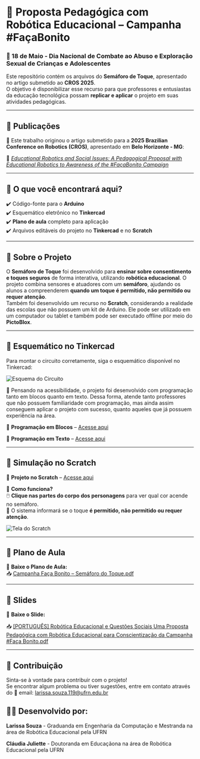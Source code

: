 # 🤖 Proposta Pedagógica com Robótica Educacional – Campanha #FaçaBonito
### 📢 18 de Maio - Dia Nacional de Combate ao Abuso e Exploração Sexual de Crianças e Adolescentes  

Este repositório contém os arquivos do **Semáforo de Toque**, apresentado no artigo submetido ao **CROS 2025**.  
O objetivo é disponibilizar esse recurso para que professores e entusiastas da educação tecnológica possam **replicar e aplicar** o projeto em suas atividades pedagógicas.  

---

## 📑 Publicações

📌 Este trabalho originou o artigo submetido para a **2025 Brazilian Conference on Robotics (CROS)**, apresentado em **Belo Horizonte - MG**:  

🔗 [*Educational Robotics and Social Issues: A Pedagogical Proposal with Educational Robotics to Awareness of the #FaçaBonito Campaign*](https://ieeexplore-ieee-org.ez18.periodicos.capes.gov.br/document/11066139)

---

## 📌 O que você encontrará aqui?  
✔️ Código-fonte para o **Arduino**  
✔️ Esquemático eletrônico no **Tinkercad**  
✔️ **Plano de aula** completo para aplicação  
✔️ Arquivos editáveis do projeto no **Tinkercad** e no **Scratch**  

---

## 📖 Sobre o Projeto  

O **Semáforo de Toque** foi desenvolvido para **ensinar sobre consentimento e toques seguros** de forma interativa, utilizando **robótica educacional**. O projeto combina sensores e atuadores com um **semáforo**, ajudando os alunos a compreenderem **quando um toque é permitido, não permitido ou requer atenção**.  
Também foi desenvolvido um recurso no **Scratch**, considerando a realidade das escolas que não possuem um kit de Arduino. Ele pode ser utilizado em um computador ou tablet e também pode ser executado offline por meio do **PictoBlox**.

---

## 🧱 Esquemático no Tinkercad  

Para montar o circuito corretamente, siga o esquemático disponível no Tinkercad:  

![Esquema do Circuito](https://github.com/user-attachments/assets/8c26f8ab-469d-4e7f-a1f7-f11920b2cf13)  

🔧 Pensando na acessibilidade, o projeto foi desenvolvido com programação tanto em blocos quanto em texto. Dessa forma, atende tanto professores que não possuem familiaridade com programação, mas ainda assim conseguem aplicar o projeto com sucesso, quanto aqueles que já possuem experiência na área.

📁 **Programação em Blocos** – [Acesse aqui](https://www.tinkercad.com/things/8RZVnZijdXk-blocos-basico-projeto-final-ura-semaforo-do-toque/editel?returnTo=https%3A%2F%2Fwww.tinkercad.com%2Fdashboard&sharecode=EfCjQ7wGkWV9qOgfhJBTSa1cPoLGCROROw2fKsu0JTg)  

📁 **Programação em Texto** – [Acesse aqui](https://www.tinkercad.com/things/4gfwM7ftskc-basico-projeto-final-ura-semaforo-do-toque/editel?returnTo=https%3A%2F%2Fwww.tinkercad.com%2Fdashboard&sharecode=8-ALyroNSx9lAATll4t7Cde4-L9419d2_W9D79sJNXk)  

---

## 🎨 Simulação no Scratch  

📁 **Projeto no Scratch** – [Acesse aqui](https://scratch.mit.edu/projects/1155383469/)  

📌 **Como funciona?**  
🖱️ **Clique nas partes do corpo dos personagens** para ver qual cor acende no semáforo.  
🎵 O sistema informará se o toque **é permitido, não permitido ou requer atenção**.  

![Tela do Scratch](https://github.com/user-attachments/assets/d82a013d-a6f0-4def-8ca1-2120c27d0dab)  

---

## 📂 Plano de Aula  

📄 **Baixe o Plano de Aula:**  
📥 [Campanha Faça Bonito – Semáforo do Toque.pdf](https://github.com/user-attachments/files/19597098/Campanha.Faca.Bonito_Semaforo.do.Toque.1.docx.pdf)  

---

## 📂 Slides 

📄 **Baixe o Slide:**

📥 [[PORTUGUÊS] Robótica Educacional e Questões Sociais Uma Proposta Pedagógica com Robótica Educacional para Conscientização da Campanha #Faça Bonito.pdf](https://github.com/user-attachments/files/20299977/PORTUGUES.Robotica.Educacional.e.Questoes.Sociais.Uma.Proposta.Pedagogica.com.Robotica.Educacional.para.Conscientizacao.da.Campanha.Faca.Bonito_compressed.pdf)

---

## 📢 Contribuição  
Sinta-se à vontade para contribuir com o projeto!  
Se encontrar algum problema ou tiver sugestões, entre em contato através do 📧 email: larissa.souza.119@ufrn.edu.br


## 👩‍💻 Desenvolvido por:

**Larissa Souza** - Graduanda em Engenharia da Computação e Mestranda na área de Robótica Educacional pela UFRN 


**Cláudia Juliette** - Doutoranda em Educaçãona na área de Robótica Educacional pela UFRN 


